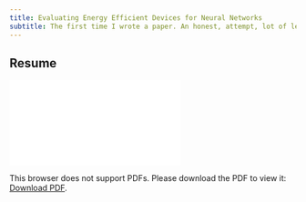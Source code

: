 ```yaml
---
title: Evaluating Energy Efficient Devices for Neural Networks
subtitle: The first time I wrote a paper. An honest, attempt, lot of learnings
---
```


## Resume
<object data="/LCNN.pdf" type="application/pdf" width="800px" height="800px">
    <embed src="/LCNN.pdf">
        <p>This browser does not support PDFs. Please download the PDF to view it: <a href="http://ajinkyaghadge.github.io/LCNN.pdf">Download PDF</a>.</p>
    </embed>
</object>